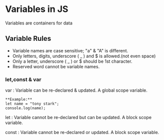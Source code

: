 # Variables in JS
Variables are containers for data


## Variable Rules 

* Variable names are case sensitive; "a" & "A" is different.
* Only letters, digits, underscore ( _ ) and $ is allowed.(not even space)
* Only a letter, underscore ( _ ) or $ should be 1st character.
* Reserved word cannot be variable names.

### let,const & var

var : Variable can be re-declared & updated. A global scope variable.
```
**Example:** 
let name = "tony stark";
console.log(name);
```
let : Variable cannot be re-declared but can be updated. A block scope variable.

const : Variable cannot be re-declared or updated. A block scope variable.
